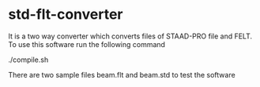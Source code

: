 # std-flt-converter
It is a two way converter which converts files of STAAD-PRO file and FELT.
To use this software run the following command

./compile.sh

There are two sample files beam.flt and beam.std to test the software

